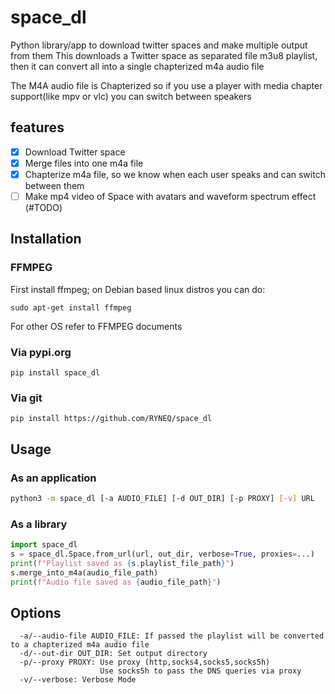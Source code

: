 # space_dl
Python library/app to download twitter spaces and make multiple output from them
This downloads a Twitter space as separated file m3u8 playlist, then it can convert all into a single chapterized m4a audio file

The M4A audio file is Chapterized so if you use a player with media chapter support(like mpv or vlc) you can switch between speakers

## features
- [x] Download Twitter space
- [x] Merge files into one m4a file
- [x] Chapterize m4a file, so we know when each user speaks and can switch between them
- [ ] Make mp4 video of Space with avatars and waveform spectrum effect (#TODO) 

## Installation
### FFMPEG
First install ffmpeg; on Debian based linux distros you can do:
```
sudo apt-get install ffmpeg
```
For other OS refer to FFMPEG documents


### Via pypi.org

    pip install space_dl

### Via git

    pip install https://github.com/RYNEQ/space_dl

## Usage

### As an application

```bash
python3 -m space_dl [-a AUDIO_FILE] [-d OUT_DIR] [-p PROXY] [-v] URL
```
### As a library

```python
import space_dl
s = space_dl.Space.from_url(url, out_dir, verbose=True, proxies=...)
print(f"Playlist saved as {s.playlist_file_path}")
s.merge_into_m4a(audio_file_path)
print(f"Audio file saved as {audio_file_path}")
```

## Options

```
  -a/--audio-file AUDIO_FILE: If passed the playlist will be converted to a chapterized m4a audio file
  -d/--out-dir OUT_DIR: Set output directory
  -p/--proxy PROXY: Use proxy (http,socks4,socks5,socks5h)
                    Use socks5h to pass the DNS queries via proxy
  -v/--verbose: Verbose Mode
```


